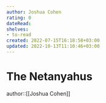 ```yaml
---
author: Joshua Cohen
rating: 0
dateRead: 
shelves: 
- to-read
created: 2022-07-15T16:18:58+03:00
updated: 2022-10-13T11:10:46+03:00
---
```

# The Netanyahus

author::[[Joshua Cohen]]